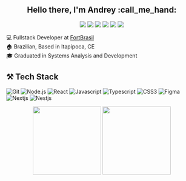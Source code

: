 <h2 align="center"> Hello there, I'm Andrey :call_me_hand:</h2>

<div align="center">
  <a href="https://andreyaraujo.dev" target="_blank"><img src="https://img.shields.io/badge/Portfolio-andreyaraujo.dev-black?style=for-the-badge" ></a>
  <a href="https://twitter.com/andreyaraujodev" target="_blank"><img src="https://img.shields.io/badge/-Twitter-1ca0f1?style=for-the-badge&labelColor=1ca0f1&logo=twitter&logoColor=white&link=https://twitter.com/andreyaraujodev" ></a>
  <a href="https://www.linkedin.com/in/jacksson-andrey" target="_blank"><img src="https://img.shields.io/badge/-LinkedIn-blue?style=for-the-badge&logo=Linkedin&logoColor=white&link=https://www.linkedin.com/in/jacksson-andrey" ></a>
  <a href="https://www.instagram.com/andreyaraujo.dev/" target="_blank"><img src="https://img.shields.io/badge/-Instagram-bc2a8d?style=for-the-badge&labelColor=bc2a8d&logo=Instagram&logoColor=white&link=https://www.instagram.com/andreyaraujo.dev" ></a>
  <a href="https://www.twitch.tv/andreyaraujoo" target="_blank"><img src="https://img.shields.io/badge/Twitch-9146FF?style=for-the-badge&logo=twitch&logoColor=white" ></a>
  <a href="https://www.youtube.com/channel/UCKehyTUE9W9nU9FuBFtf9Iw" target="_blank"><img src="https://img.shields.io/badge/YouTube-FF0000?style=for-the-badge&logo=youtube&logoColor=white"></a>
</div>

:computer: Fullstack Developer at <a href="https://www.fortbrasil.com.br/" target="_blank">FortBrasil</a> <br>
:house: Brazilian, Based in Itapipoca, CE <br>
🎓 Graduated in Systems Analysis and Development

## ⚒️ Tech Stack

![Git](https://img.shields.io/badge/-Git-222222?style=for-the-badge&logo=git&logoColor=F05032)
![Node.js](https://img.shields.io/badge/-Node.js-222222?style=for-the-badge&logo=node.js&logoColor=339933)
![React](https://img.shields.io/badge/-React-222222?style=for-the-badge&logo=React&logoColor=61DAFB)
![Javascript](https://img.shields.io/badge/-Javascript-222222?style=for-the-badge&logo=Javascript&logoColor=FC)
![Typescript](https://img.shields.io/badge/-Typescript-222222?style=for-the-badge&logo=Typescript&logoColor=0769AD)
![CSS3](https://img.shields.io/badge/-CSS3-222222?style=for-the-badge&logo=CSS3&logoColor=F05032)
![Figma](https://img.shields.io/badge/-Figma-222222?style=for-the-badge&logo=Figma&logoColor=)
![Nextjs](https://img.shields.io/badge/-Nextjs-222222?style=for-the-badge&logo=Nextjs&logoColor=)
![Nestjs](https://img.shields.io/badge/-Nestjs-222222?style=for-the-badge&logo=Nestjs&logoColor=)

<div align="center">
  <img height="180em" src="https://github-readme-stats.vercel.app/api?username=andreyaraujo-dev&show_icons=true&hide_border=true&theme=nord&&count_private=true&hide=contribs">
  <img height="180em" src="https://github-readme-stats.vercel.app/api/top-langs/?username=andreyaraujo-dev&layout=compact&show_icons=true&hide_border=true&theme=nord&&count_private=true&hide=contribs">
</div>

